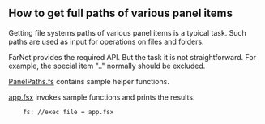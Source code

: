 
## How to get full paths of various panel items

Getting file systems paths of various panel items is a typical task.
Such paths are used as input for operations on files and folders.

FarNet provides the required API.
But the task it is not straightforward.
For example, the special item ".." normally should be excluded.

[PanelPaths.fs](PanelPaths.fs) contains sample helper functions.

[app.fsx](app.fsx) invokes sample functions and prints the results.

````
    fs: //exec file = app.fsx
````
